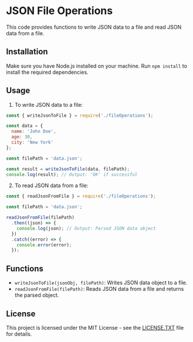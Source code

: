 # JSON File Operations

This code provides functions to write JSON data to a file and read JSON data from a file.

## Installation

Make sure you have Node.js installed on your machine.
Run `npm install` to install the required dependencies.

## Usage

1. To write JSON data to a file:
```javascript
const { writeJsonToFile } = require('./fileOperations');

const data = {
  name: 'John Doe',
  age: 30,
  city: 'New York'
};

const filePath = 'data.json';

const result = writeJsonToFile(data, filePath);
console.log(result); // Output: 'OK' if successful
```

2. To read JSON data from a file:
```javascript
const { readJsonFromFile } = require('./fileOperations');

const filePath = 'data.json';

readJsonFromFile(filePath)
  .then((json) => {
    console.log(json); // Output: Parsed JSON data object
  })
  .catch((error) => {
    console.error(error);
  });
```

## Functions

- `writeJsonToFile(jsonObj, filePath)`: Writes JSON data object to a file.
- `readJsonFromFile(filePath)`: Reads JSON data from a file and returns the parsed object.

## License

This project is licensed under the MIT License - see the [LICENSE.TXT](LICENSE.TXT) file for details.
